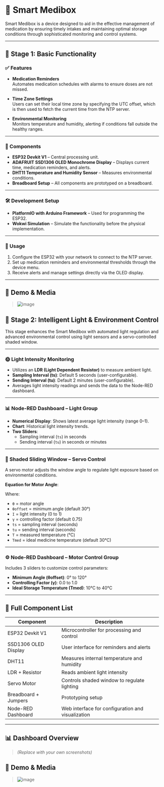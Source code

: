 # 💊 Smart Medibox

Smart Medibox is a device designed to aid in the effective management of medication by ensuring timely intakes and maintaining optimal storage conditions through sophisticated monitoring and control systems.

---

## 🚦 Stage 1: Basic Functionality

### ✅ Features

- **Medication Reminders**  
  Automates medication schedules with alarms to ensure doses are not missed.

- **Time Zone Settings**  
  Users can set their local time zone by specifying the UTC offset, which is then used to fetch the current time from the NTP server.

- **Environmental Monitoring**  
  Monitors temperature and humidity, alerting if conditions fall outside the healthy ranges.

---

### 🔩 Components

- **ESP32 Devkit V1** – Central processing unit.
- **ADAFRUIT SSD1306 OLED Monochrome Display** – Displays current time, medication reminders, and alerts.
- **DHT11 Temperature and Humidity Sensor** – Measures environmental conditions.
- **Breadboard Setup** – All components are prototyped on a breadboard.

---

### 🛠️ Development Setup

- **PlatformIO with Arduino Framework** – Used for programming the ESP32.
- **Wokwi Simulation** – Simulate the functionality before the physical implementation.

---

### 🚀 Usage

1. Configure the ESP32 with your network to connect to the NTP server.
2. Set up medication reminders and environmental thresholds through the device menu.
3. Receive alerts and manage settings directly via the OLED display.

---
## 📸 Demo & Media

>![image](https://github.com/user-attachments/assets/665347aa-9352-4441-90d6-ec289cd675a5)


## 🌟 Stage 2: Intelligent Light & Environment Control

This stage enhances the Smart Medibox with automated light regulation and advanced environmental control using light sensors and a servo-controlled shaded window.

---

### 🌞 Light Intensity Monitoring

- Utilizes an **LDR (Light Dependent Resistor)** to measure ambient light.
- **Sampling Interval (ts)**: Default 5 seconds (user-configurable).
- **Sending Interval (tu)**: Default 2 minutes (user-configurable).
- Averages light intensity readings and sends the data to the Node-RED dashboard.

---

### 📊 Node-RED Dashboard – Light Group

- **Numerical Display**: Shows latest average light intensity (range 0–1).
- **Chart**: Historical light intensity trends.
- **Two Sliders**:
  - Sampling interval (`ts`) in seconds
  - Sending interval (`tu`) in seconds or minutes

---

### 🤖 Shaded Sliding Window – Servo Control

A servo motor adjusts the window angle to regulate light exposure based on environmental conditions.

**Equation for Motor Angle**:


Where:

- `θ` = motor angle  
- `θoffset` = minimum angle (default 30°)  
- `I` = light intensity (0 to 1)  
- `γ` = controlling factor (default 0.75)  
- `ts` = sampling interval (seconds)  
- `tu` = sending interval (seconds)  
- `T` = measured temperature (°C)  
- `Tmed` = ideal medicine temperature (default 30°C)

---

### ⚙️ Node-RED Dashboard – Motor Control Group

Includes 3 sliders to customize control parameters:

- **Minimum Angle (θoffset)**: 0° to 120°
- **Controlling Factor (γ)**: 0.0 to 1.0
- **Ideal Storage Temperature (Tmed)**: 10°C to 40°C

---

## 🔩 Full Component List

| Component                     | Description                                      |
|------------------------------|--------------------------------------------------|
| ESP32 Devkit V1              | Microcontroller for processing and control       |
| SSD1306 OLED Display         | User interface for reminders and alerts          |
| DHT11                        | Measures internal temperature and humidity       |
| LDR + Resistor               | Reads ambient light intensity                    |
| Servo Motor                  | Controls shaded window to regulate lighting      |
| Breadboard + Jumpers         | Prototyping setup                                |
| Node-RED Dashboard           | Web interface for configuration and visualization|

---

## 📊 Dashboard Overview

> *(Replace with your own screenshots)*  


## 📸 Demo & Media

> ![image](https://github.com/user-attachments/assets/e12bbdf4-674d-4b08-b1b8-d304eecc83c4)



